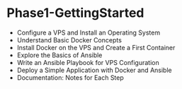 # Phase1-GettingStarted

- Configure a VPS and Install an Operating System
- Understand Basic Docker Concepts
- Install Docker on the VPS and Create a First Container
- Explore the Basics of Ansible
- Write an Ansible Playbook for VPS Configuration
- Deploy a Simple Application with Docker and Ansible
- Documentation: Notes for Each Step
